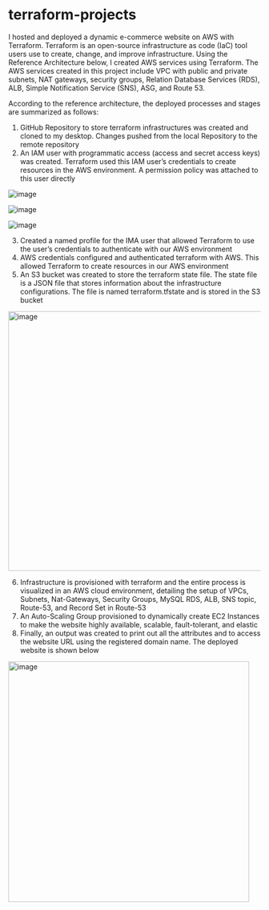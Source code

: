 # terraform-projects

I hosted and deployed a dynamic e-commerce website on AWS with Terraform. Terraform is an open-source infrastructure as code (IaC) tool users use to create, change, and improve infrastructure. Using the Reference Architecture below, I created AWS services using Terraform. The AWS services created in this project include VPC with public and private subnets, NAT gateways, security groups, Relation Database Services (RDS), ALB, Simple Notification Service (SNS), ASG, and Route 53.

According to the reference architecture, the deployed processes and stages are summarized as follows: 

1.	GitHub Repository to store terraform infrastructures was created and cloned to my desktop. Changes pushed from the local Repository to the remote repository 
2.	An IAM user with programmatic access (access and secret access keys) was created. Terraform used this IAM user’s credentials to create resources in the AWS environment. A permission policy was attached to this user directly

 ![image](https://github.com/chidex-henry/terraform-projects/assets/77998377/5dfa3d09-05a5-413a-b64b-cfaced705ac3)

  ![image](https://github.com/chidex-henry/terraform-projects/assets/77998377/70ac4b1f-1e7b-4291-8891-99b3285a6c0e)

   ![image](https://github.com/chidex-henry/terraform-projects/assets/77998377/e42fab64-34bb-41bd-bd43-0fc3943e4d7d)
  
3.	Created a named profile for the IMA user that allowed Terraform to use the user’s credentials to authenticate with our AWS environment 
4.	AWS credentials configured and authenticated terraform with AWS. This allowed Terraform to create resources in our AWS environment
5.	An S3 bucket was created to store the terraform state file. The state file is a JSON file that stores information about the infrastructure configurations. The file is named terraform.tfstate and is stored in the S3 bucket

<img width="519" alt="image" src="https://github.com/chidex-henry/terraform-projects/assets/77998377/32e87cc4-3ba3-45d1-890c-737802d12694">

6.	Infrastructure is provisioned with terraform and the entire process is visualized in an AWS cloud environment, detailing the setup of VPCs, Subnets, Nat-Gateways, Security Groups, MySQL RDS, ALB, SNS topic, Route-53, and Record Set in Route-53
7.	An Auto-Scaling Group provisioned to dynamically create EC2 Instances to make the website highly available, scalable, fault-tolerant, and elastic  
8.	Finally, an output was created to print out all the attributes and to access the website URL using the registered domain name. The deployed website is shown below

<img width="481" alt="image" src="https://github.com/chidex-henry/terraform-projects/assets/77998377/f2e983fe-e529-4592-8dd4-96be4f2858fb">





